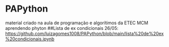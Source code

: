 # PAPython
material criado na aula de programação e algorítimos da ETEC MCM aprendendo phyton
##Lista de ex condicionais 26/05: https://github.com/luizagomes1008/PAPython/blob/main/lista%20de%20ex%20condicionais.ipynb
